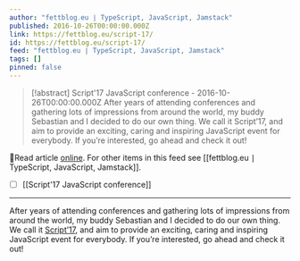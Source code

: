 ```yaml
---
author: "fettblog․eu ∣ TypeScript, JavaScript, Jamstack"
published: 2016-10-26T00:00:00.000Z
link: https://fettblog.eu/script-17/
id: https://fettblog.eu/script-17/
feed: "fettblog․eu ∣ TypeScript, JavaScript, Jamstack"
tags: []
pinned: false
---
```

> [!abstract] Script'17 JavaScript conference - 2016-10-26T00:00:00.000Z
> After years of attending conferences and gathering lots of impressions from around the world, my buddy Sebastian and I decided to do our own thing. We call it Script’17, and aim to provide an exciting, caring and inspiring JavaScript event for everybody. If you’re interested, go ahead and check it out!

🔗Read article [online](https://fettblog.eu/script-17/). For other items in this feed see [[fettblog․eu ∣ TypeScript, JavaScript, Jamstack]].

- [ ] [[Script'17 JavaScript conference]]
- - -
After years of attending conferences and gathering lots of impressions from around the world, my buddy Sebastian and I decided to do our own thing. We call it [Script’17](https://scriptconf.org), and aim to provide an exciting, caring and inspiring JavaScript event for everybody. If you’re interested, go ahead and check it out!
